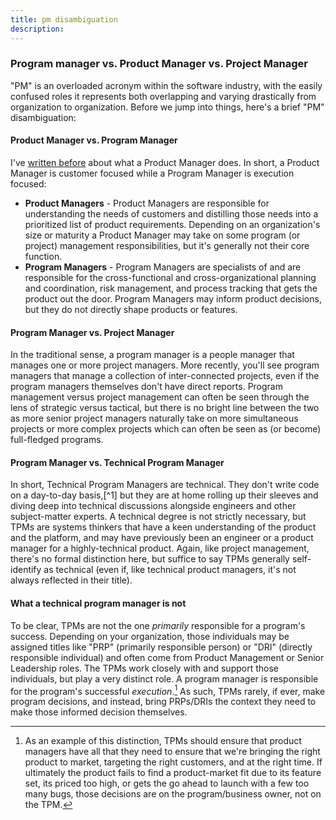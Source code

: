 ```yaml
---
title: pm disambiguation
description:
---
```



### Program manager vs. Product Manager vs. Project Manager

"PM" is an overloaded acronym within the software industry, with the easily confused roles it represents both overlapping and varying drastically from organization to organization. Before we jump into things, here's a brief "PM" disambiguation:

#### Product Manager vs. Program Manager

I've [written before](https://ben.balter.com/2016/06/06/twelve-things-a-product-manager-does/) about what a Product Manager does. In short, a Product Manager is customer focused while a Program Manager is execution focused:

* **Product Managers** - Product Managers are responsible for understanding the needs of customers and distilling those needs into a prioritized list of product requirements. Depending on an organization's size or maturity a Product Manager may take on some program (or project) management responsibilities, but it's generally not their core function.
* **Program Managers** - Program Managers are specialists of and are responsible for the cross-functional and cross-organizational planning and coordination, risk management, and process tracking that gets the product out the door. Program Managers may inform product decisions, but they do not directly shape products or features.

#### Program Manager vs. Project Manager

In the traditional sense, a program manager is a people manager that manages one or more project managers. More recently, you'll see program managers that manage a collection of inter-connected projects, even if the program managers themselves don't have direct reports. Program management versus project management can often be seen through the lens of strategic versus tactical, but there is no bright line between the two as more senior project managers naturally take on more simultaneous projects or more complex projects which can often be seen as (or become) full-fledged programs.

#### Program Manager vs. Technical Program Manager

In short, Technical Program Managers are technical. They don't write code on a day-to-day basis,[^1] but they are at home rolling up their sleeves and diving deep into technical discussions alongside engineers and other subject-matter experts. A technical degree is not strictly necessary, but TPMs are systems thinkers that have a keen understanding of the product and the platform, and may have previously been an engineer or a product manager for a highly-technical product. Again, like project management, there's no formal distinction here, but suffice to say TPMs generally self-identify as technical (even if, like technical product managers, it's not always reflected in their title).

#### What a technical program manager is not

To be clear, TPMs are not the one *primarily* responsible for a program's success. Depending on your organization, those individuals may be assigned titles like "PRP" (primarily responsible person) or "DRI" (directly responsible individual) and often come from Product Management or Senior Leadership roles. The TPMs work closely with and support those individuals, but play a very distinct role. A program manager is responsible for the program's successful *execution*.[^2] As such, TPMs rarely, if ever, make program decisions, and instead, bring PRPs/DRIs the context they need to make those informed decision themselves.

[^2]: As an example of this distinction, TPMs should ensure that product managers have all that they need to ensure that we're bringing the right product to market, targeting the right customers, and at the right time. If ultimately the product fails to find a product-market fit due to its feature set, its priced too high, or gets the go ahead to launch with a few too many bugs, those decisions are on the program/business owner, not on the TPM.
